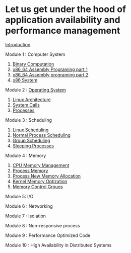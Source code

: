 # Let us get under the hood of application availability and performance management
[Introduction](https://youtu.be/aZr6rpz7SGY)

Module 1 : Computer System
  1. [Binary Computation](https://youtu.be/GigWa9-Jovs)
  1. [x86_64 Assembly Programing part 1](https://youtu.be/-1HUhZux5rI)
  1. [x86_64 Assembly programing part 2](https://youtu.be/aEgVVTWyCWM)
  1. [x86 System](https://youtu.be/ayl-y1Q91s4)

Module 2 : [Operating System](https://youtu.be/N3EHwkk6atE)
  1. [Linux Architecture](https://youtu.be/DPHEmJG-JSw)
  1. [System Calls](https://youtu.be/JIxiK8cJeCs)
  1. [Processes](https://youtu.be/8zqrHOq32t8)

Module 3 : Scheduling
  1. [Linux Scheduling](https://youtu.be/eyP3iu2aPPQ)
  1. [Normal Process Scheduling](https://youtu.be/DE8CchdiLRg)
  1. [Group Scheduling](https://youtu.be/N8I3yCyTOFI)
  1. [Sleeping Processes](https://youtu.be/Oe6mw8zpOOU)

Module 4 : Memory
  1. [CPU Memory Management]()
  1. [Process Memory]()
  1. [Process New Memory Allocation]()
  1. [Kernel Memory Optization]()
  1. [Memory Control Grouos]()
  
Module 5: I/O

Module 6 : Networking

Module 7 : Isolation

Module 8 : Non-responsive process

Module 9 : Performance Optimized Code

Module 10 : High Availability in Distributed Systems
